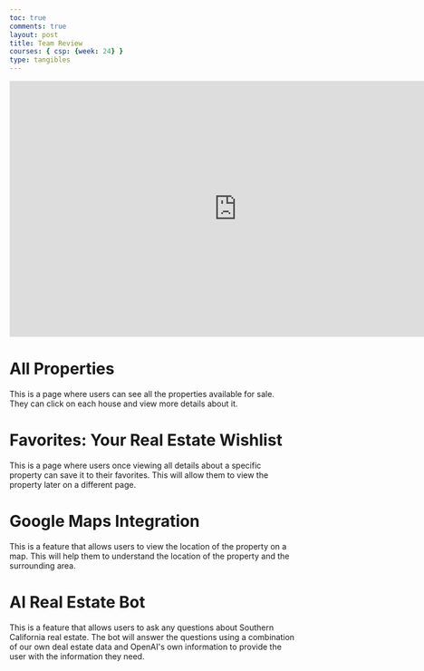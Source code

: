 ```yaml
---
toc: true
comments: true
layout: post
title: Team Review
courses: { csp: {week: 24} }
type: tangibles
---
```


<iframe style="border: 1px solid rgba(0, 0, 0, 0.1);" width="800" height="450" src="https://www.figma.com/embed?embed_host=share&url=https%3A%2F%2Fwww.figma.com%2Ffile%2FtKXyehGx1NVe3PUUhHLcKK%2FReal-Estate-Frontend-UX-Design%3Ftype%3Dwhiteboard%26node-id%3D0%253A1%26t%3DJvQGWFHjTAOD60Pu-1" allowfullscreen></iframe>

# All Properties
This is a page where users can see all the properties available for sale. They can click on each house and view more details about it.

# Favorites: Your Real Estate Wishlist
This is a page where users once viewing all details about a specific property can save it to their favorites. This will allow them to view the property later on a different page.

# Google Maps Integration
This is a feature that allows users to view the location of the property on a map. This will help them to understand the location of the property and the surrounding area.

# AI Real Estate Bot
This is a feature that allows users to ask any questions about Southern California real estate. The bot will answer the questions using a combination of our own deal estate data and OpenAI's own information to  provide the user with the information they need.
